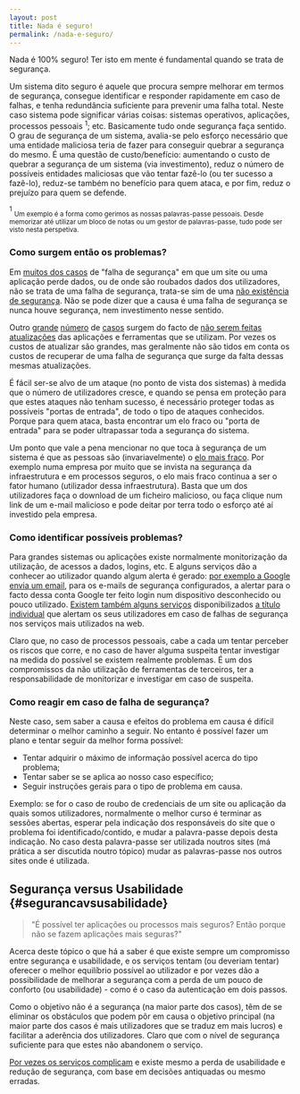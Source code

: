 ```yaml
---
layout: post
title: Nada é seguro!
permalink: /nada-e-seguro/
---
```


Nada é 100% seguro! Ter isto em mente é fundamental quando se trata de segurança.

Um sistema dito seguro é aquele que procura sempre melhorar em termos de segurança, consegue identificar e responder rapidamente em caso de falhas, e tenha redundância suficiente para prevenir uma falha total.
Neste caso sistema pode significar várias coisas: sistemas operativos, aplicações, processos pessoais <sup>1</sup>; etc. Basicamente tudo onde segurança faça sentido.
O grau de segurança de um sistema, avalia-se pelo esforço necessário que uma entidade maliciosa teria de fazer para conseguir quebrar a segurança do mesmo. É uma questão de custo/benefício: aumentando o custo de quebrar a segurança de um sistema (via investimento), reduz o número de possíveis entidades maliciosas que vão tentar fazê-lo (ou ter sucesso a fazê-lo), reduz-se também no benefício para quem ataca, e por fim, reduz o prejuízo para quem se defende.


<sup>1</sup> <sub>Um exemplo é a forma como gerimos as nossas palavras-passe pessoais. Desde memorizar até utilizar um bloco de notas ou um gestor de palavras-passe, tudo pode ser visto nesta perspetiva.</sub>


### Como surgem então os problemas?

Em [muitos dos casos][link8] de "falha de segurança" em que um site ou uma aplicação perde dados, ou de onde são roubados dados dos utilizadores, não se trata de uma falha de segurança, trata-se sim de uma [não existência de segurança][link0]. Não se pode dizer que a causa é uma falha de segurança se nunca houve segurança, nem investimento nesse sentido.


Outro [grande][link1] [número][link2] de [casos][link3] surgem do facto de [não serem feitas][link4] [atualizações][link5] das aplicações e ferramentas que se utilizam. Por vezes os custos de atualizar são grandes, mas geralmente não são tidos em conta os custos de recuperar de uma falha de segurança que surge da falta dessas mesmas atualizações.


É fácil ser-se alvo de um ataque (no ponto de vista dos sistemas) à medida que o número de utilizadores cresce, e quando se pensa em proteção para que estes ataques não tenham sucesso, é necessário proteger todas as possíveis "portas de entrada", de todo o tipo de ataques conhecidos. Porque para quem ataca, basta encontrar um elo fraco ou "porta de entrada" para se poder ultrapassar toda a segurança do sistema.


Um ponto que vale a pena mencionar no que toca à segurança de um sistema é que as pessoas são (invariavelmente) o [elo mais fraco][link6]. Por exemplo numa empresa por muito que se invista na segurança da infraestrutura e em processos seguros, o elo mais fraco continua a ser o  fator humano (utilizador dessa infraestrutura). Basta que um dos utilizadores faça o download de um ficheiro malicioso, ou faça clique num link de um e-mail malicioso e pode deitar por terra todo o esforço até aí investido pela empresa.


### Como identificar possíveis problemas?

Para grandes sistemas ou aplicações existe normalmente monitorização da utilização, de acessos a dados, logins, etc. E alguns serviços dão a conhecer ao utilizador quando algum alerta é gerado: [por exemplo a Google envia um email][imageLoginAlert], para os e-mails de segurança configurados, a alertar para o facto dessa conta Google ter feito login num dispositivo desconhecido ou pouco utilizado.
[Existem também alguns serviços][hibp] disponibilizados [a título individual][TroyHunt] que alertam os seus utilizadores em caso de falhas de segurança nos serviços mais utilizados na web.


Claro que, no caso de processos pessoais, cabe a cada um tentar perceber os riscos que corre, e no caso de haver alguma suspeita tentar investigar na medida do possível se existem realmente problemas. É um dos compromissos da não utilização de ferramentas de terceiros, ter a responsabilidade de monitorizar e investigar em caso de suspeita.


### Como reagir em caso de falha de segurança?

Neste caso, sem saber a causa e efeitos do problema em causa é difícil determinar o melhor caminho a seguir. No entanto é possível fazer um plano e tentar seguir da melhor forma possível:

* Tentar adquirir o máximo de informação possível acerca do tipo problema;
* Tentar saber se se aplica ao nosso caso específico;
* Seguir instruções gerais para o tipo de problema em causa.

Exemplo: se for o caso de roubo de credenciais de um site ou aplicação da quais somos utilizadores, normalmente o melhor curso é terminar as sessões abertas, esperar pela indicação dos responsáveis do site que o problema foi identificado/contido, e mudar a palavra-passe depois desta indicação. No caso desta palavra-passe ser utilizada noutros sites (má prática a ser discutida noutro tópico) mudar as palavras-passe nos outros sites onde é utilizada.

## Segurança versus Usabilidade {#segurancavsusabilidade}

> "É possível ter aplicações ou processos mais seguros? Então porque não se fazem aplicações mais seguras?"

Acerca deste tópico o que há a saber é que existe sempre um compromisso entre segurança e usabilidade, e os serviços tentam (ou deveriam tentar) oferecer o melhor equilíbrio possível ao utilizador e por vezes dão a possibilidade de melhorar a segurança com a perda de um pouco de conforto (ou usabilidade) - como é o caso da autenticação em dois passos.

Como o objetivo não é a segurança (na maior parte dos casos), têm de se eliminar os obstáculos que podem pôr em causa o objetivo principal (na maior parte dos casos é mais utilizadores que se traduz em mais lucros) e facilitar a aderência dos utilizadores. Claro que com o nível de segurança suficiente para que estes não abandonem o serviço.

[Por vezes os serviços complicam][link7] e existe mesmo a perda de usabilidade e redução de segurança, com base em decisões antiquadas ou mesmo erradas.



[link0]: https://arstechnica.com/security/2017/03/firefox-gets-complaint-for-labeling-unencrypted-login-page-insecure
[link1]: https://www.publico.pt/2017/05/13/tecnologia/noticia/europol-ciberataque-foi-de-um-nivel-sem-precedentes-1772033
[link2]: https://www.rtp.pt/noticias/mundo/ciberataque-mundial-e-ainda-uma-ameaca-presente_a1002046
[link3]: https://www.rtp.pt/noticias/pais/portugal-telecom-confirma-ter-sido-alvo-de-ciber-ataque_a1001323
[link4]: https://www.publico.pt/2017/05/15/tecnologia/noticia/perguntas-e-respostas-sobre-o-ciberataque-1772266
[link5]: https://technet.microsoft.com/en-us/library/security/ms17-010.aspx
[link6]: https://pt.wikipedia.org/wiki/Phishing
[link7]: https://www.troyhunt.com/the-cobra-effect-that-is-disabling/
[link8]: https://www.dn.pt/portugal/interior/ministra-da-justica-refuta-criticas-e-garante-seguranca-de-plataforma-informatica-9170849.html
[imageLoginAlert]: ../images/google_login_alert.png
[hibp]: https://haveibeenpwned.com/
[TroyHunt]: https://www.troyhunt.com/about/

